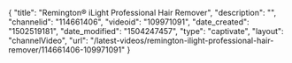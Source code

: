 {
    "title": "Remington&reg; iLight Professional Hair Remover",
    "description": "",
    "channelid": "114661406",
    "videoid": "109971091",
    "date_created": "1502519181",
    "date_modified": "1504247457",
    "type": "captivate",
    "layout": "channelVideo",
    "url": "\/latest-videos\/remington-ilight-professional-hair-remover\/114661406-109971091"
}